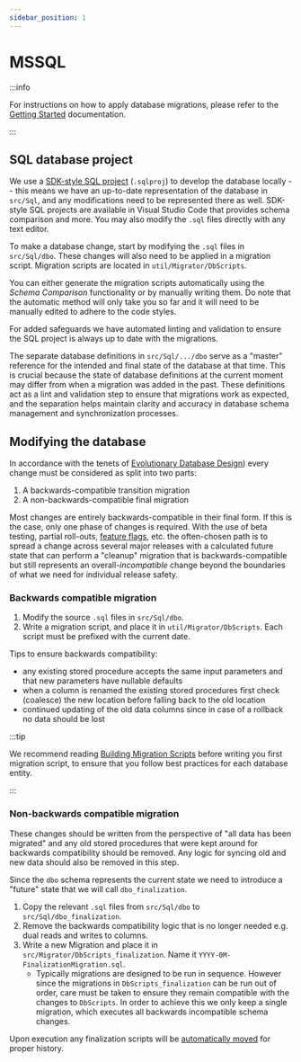 ```yaml
---
sidebar_position: 1
---
```


# MSSQL

:::info

For instructions on how to apply database migrations, please refer to the
[Getting Started](../../../getting-started/server/database/mssql/index.md#updating-the-database)
documentation.

:::

## SQL database project

We use a
[SDK-style SQL project](https://learn.microsoft.com/en-us/sql/azure-data-studio/extensions/sql-database-project-extension-sdk-style-projects?view=sql-server-ver16)
(`.sqlproj`) to develop the database locally -- this means we have an up-to-date representation of
the database in `src/Sql`, and any modifications need to be represented there as well. SDK-style SQL
projects are available in Visual Studio Code that provides schema comparison and more. You may also
modify the `.sql` files directly with any text editor.

To make a database change, start by modifying the `.sql` files in `src/Sql/dbo`. These changes will
also need to be applied in a migration script. Migration scripts are located in
`util/Migrator/DbScripts`.

You can either generate the migration scripts automatically using the _Schema Comparison_
functionality or by manually writing them. Do note that the automatic method will only take you so
far and it will need to be manually edited to adhere to the code styles.

For added safeguards we have automated linting and validation to ensure the SQL project is always up
to date with the migrations.

The separate database definitions in `src/Sql/.../dbo` serve as a "master" reference for the
intended and final state of the database at that time. This is crucial because the state of database
definitions at the current moment may differ from when a migration was added in the past. These
definitions act as a lint and validation step to ensure that migrations work as expected, and the
separation helps maintain clarity and accuracy in database schema management and synchronization
processes.

## Modifying the database

In accordance with the tenets of [Evolutionary Database Design](../edd.mdx)) every change must be
considered as split into two parts:

1. A backwards-compatible transition migration
2. A non-backwards-compatible final migration

Most changes are entirely backwards-compatible in their final form. If this is the case, only one
phase of changes is required. With the use of beta testing, partial roll-outs,
[feature flags](../../feature-flags.md), etc. the often-chosen path is to spread a change across
several major releases with a calculated future state that can perform a "cleanup" migration that is
backwards-compatible but still represents an overall-_incompatible_ change beyond the boundaries of
what we need for individual release safety.

### Backwards compatible migration

1. Modify the source `.sql` files in `src/Sql/dbo`.
2. Write a migration script, and place it in `util/Migrator/DbScripts`. Each script must be prefixed
   with the current date.

Tips to ensure backwards compatibility:

- any existing stored procedure accepts the same input parameters and that new parameters have
  nullable defaults
- when a column is renamed the existing stored procedures first check (coalesce) the new location
  before falling back to the old location
- continued updating of the old data columns since in case of a rollback no data should be lost

:::tip

We recommend reading [Building Migration Scripts](building-migration-scripts) before writing you
first migration script, to ensure that you follow best practices for each database entity.

:::

### Non-backwards compatible migration

These changes should be written from the perspective of "all data has been migrated" and any old
stored procedures that were kept around for backwards compatibility should be removed. Any logic for
syncing old and new data should also be removed in this step.

Since the `dbo` schema represents the current state we need to introduce a "future" state that we
will call `dbo_finalization`.

1. Copy the relevant `.sql` files from `src/Sql/dbo` to `src/Sql/dbo_finalization`.
2. Remove the backwards compatibility logic that is no longer needed e.g. dual reads and writes to
   columns.
3. Write a new Migration and place it in `src/Migrator/DbScripts_finalization`. Name it
   `YYYY-0M-FinalizationMigration.sql`.
   - Typically migrations are designed to be run in sequence. However since the migrations in
     `DbScripts_finalization` can be run out of order, care must be taken to ensure they remain
     compatible with the changes to `DbScripts`. In order to achieve this we only keep a single
     migration, which executes all backwards incompatible schema changes.

Upon execution any finalization scripts will be
[automatically moved](../edd.mdx#online-environments) for proper history.
